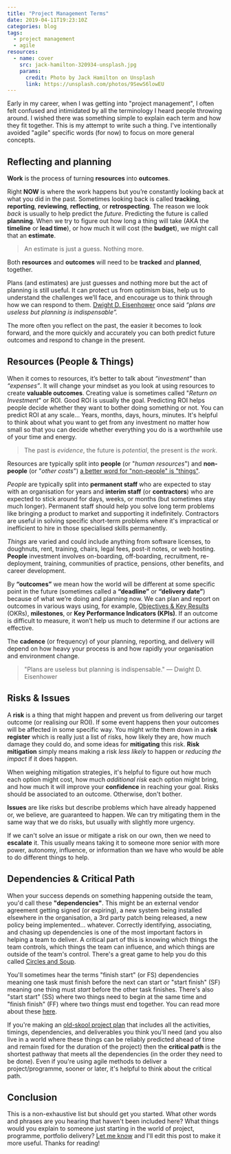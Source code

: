 ```yaml
---
title: "Project Management Terms"
date: 2019-04-11T19:23:10Z
categories: blog  
tags: 
  - project management
  - agile
resources:
  - name: cover
    src: jack-hamilton-320934-unsplash.jpg
    params:
      credit: Photo by Jack Hamilton on Unsplash
      link: https://unsplash.com/photos/9SewS6lowEU
---
```


Early in my career, when I was getting into "project management", I often felt confused and intimidated by all the terminology I heard people throwing around. I wished there was something simple to explain each term and how they fit together. This is my attempt to write such a thing. I've intentionally avoided "agile" specific words (for now) to focus on more general concepts. 

## Reflecting and planning
**Work** is the process of turning **resources**  into **outcomes**.

Right **NOW** is where the work happens but you’re constantly looking back at what you did in the past. <!--This is usually called “reporting” (or “tracking”) and is a useful way to think about  and thinking about what you will do in the future.--> Sometimes looking back is called **tracking**, **reporting**, **reviewing**, **reflecting**, or **retrospecting**. The reason we look _back_ is usually to help predict the _future_. Predicting the future is called **planning**. When we try to figure out how long a thing will take (AKA the **timeline** or **lead time**), or how much it will cost (the **budget**), we might call that an **estimate**. 

> An estimate is just a guess. Nothing more.

Both **resources** and **outcomes** will need to be **tracked** and **planned**, together.

Plans (and estimates) are just guesses and nothing more but the act of planning is still useful. It can protect us from optimism bias, help us to understand the challenges we’ll face, and encourage us to think through how we can respond to them. [Dwight D. Eisenhower](https://en.wikipedia.org/wiki/Dwight_D._Eisenhower) once said _“plans are useless but planning is indispensable”._ 

The more often you reflect on the past, the easier it becomes to look forward, and the more quickly and accurately you can both predict future outcomes and respond to change in the present.

## Resources (People & Things)
When it comes to resources, it’s better to talk about _“investment"_ than _“expenses”_. It will change your mindset as you look at using resources to create **valuable outcomes**. Creating value is sometimes called "_Return on Investment_" or ROI. Good ROI is usually the goal. Predicting ROI helps people decide whether they want to bother doing something or not. You can predict ROI at any scale... Years, months, days, hours, minutes. It's helpful to think about what you want to get from any investment no matter how small so that you can decide whether everything you do is a worthwhile use of your time and energy.

<!--That said, sometimes you're just trying things for the sake of trying things and you don't know what the outcome will be. It's a rare and wonderful thing to get to simply play. Take advantage of this and appreciate it fully whenever you get the chance. -->


> The past is _evidence_, the future is _potential_, the present is _the work_.

Resources are typically split into **people** (or "_human resources_") and **non-people** (or "_other costs_") [a better word for "non-people" is "things"](https://twitter.com/ewebber/status/979374038144421894).

_People_ are typically split into **permanent staff** who are expected to stay with an organisation for years and **interim staff** (or **contractors**) who are expected to stick around for days, weeks, or months (but sometimes stay much longer). Permanent staff should help you solve long term problems like bringing a product to market and supporting it indefinitely. Contractors are useful in solving specific short-term problems where it's impractical or inefficient to hire in those specialised skills permanently.

_Things_ are varied and could include anything from software licenses, to doughnuts, rent, training, chairs, legal fees, post-it notes, or web hosting. **People** investment involves on-boarding, off-boarding, recruitment, re-deployment, training, communities of practice, pensions, other benefits, and career development.

By **“outcomes”** we mean how the world will be different at some specific point in the future (sometimes called a **“deadline”** or **“delivery date”**) because of what we’re doing and planning now. We can plan and report on outcomes in various ways using, for example, [Objectives & Key Results](/blog/okrs) (OKRs), **milestones**, or **Key Performance Indicators (KPIs)**. If an outcome is difficult to measure, it won’t help us much to determine if our actions are effective. 

The **cadence** (or frequency) of your planning, reporting, and delivery will depend on how heavy your process is and how rapidly your organisation and environment change.

> "Plans are useless but planning is indispensable." &mdash; Dwight D. Eisenhower

## Risks & Issues
A **risk** is a thing that might happen and prevent us from delivering our target outcome (or realising our ROI). If some event happens then your outcomes will be affected in some specific way. You might write them down in a **risk register** which is really just a list of risks, how likely they are, how much damage they could do, and some ideas for **mitigating** this risk. **Risk mitigation** simply means making a risk _less likely_ to happen or _reducing the impact_ if it does happen.

When weighing mitigation strategies, it's helpful to figure out how much each option might cost, how much _additional risk_ each option might bring, and how much it will improve your **confidence** in reaching your goal. Risks should be associated to an outcome. Otherwise, don't bother. 

**Issues** are like risks but describe problems which have already happened or, we believe, are guaranteed to happen. We can try mitigating them in the same way that we do risks, but usually with slightly more urgency.

If we can't solve an issue or mitigate a risk on our own, then we need to **escalate** it. This usually means taking it to someone more senior with more power, autonomy, influence, or information than we have who would be able to do different things to help.

## Dependencies & Critical Path
When your success depends on something happening outside the team, you'd call these **"dependencies"**. This might be an external vendor agreement getting signed (or expiring), a new system being installed elsewhere in the organisation, a 3rd party patch being released, a new policy being implemented... whatever. Correctly identifying, associating, and chasing up dependencies is one of the most important factors in helping a team to deliver. A critical part of this is knowing which things the team controls, which things the team can influence, and which things are outside of the team's control. There's a great game to help you do this called [Circles and Soup](https://www.innovationgames.com/circles-and-soup/).

You'll sometimes hear the terms  "finish start" (or FS) dependencies meaning one task must finish before the next can start or "start finish" (SF) meaning one thing must _start_ before the other task finishes. There's also "start start" (SS) where two things need to begin at the same time and "finish finish" (FF) where two things must end together. You can read more about these [here](https://en.wikipedia.org/wiki/Dependency_(project_management)).

If you're making an [old-skool project plan](https://en.wikipedia.org/wiki/Gantt_chart) that includes all the activities, timings, dependencies, and deliverables you think you'll need (and you also live in a world where these things can be reliably predicted ahead of time and remain fixed for the duration of the project) then the **critical path** is the shortest pathway that meets all the dependencies (in the order they need to be done). Even if you're using agile methods to deliver a project/programme, sooner or later, it's helpful to think about the critical path.

## Conclusion
This is a non-exhaustive list but should get you started. What other words and phrases are you hearing that haven't been included here? What things would you explain to someone just starting in the world of project, programme, portfolio delivery? [Let me know](/contact) and I'll edit this post to make it more useful. Thanks for reading!
